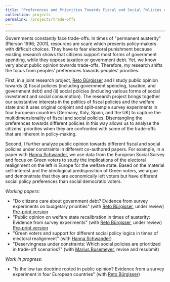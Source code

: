 ```yaml
---
title: "Preferences and Priorities Towards Fiscal and Social Policies under Constraints"
collection: projects
permalink: /projects/trade-offs
---
```


------

Governments constantly face trade-offs. In times of "permanent austerity" (Pierson 1996; 2001), resources are scare which presents policy-makers with difficult choices. They have to fear electoral punishment because existing research shows that citizens support most forms of government spending, while they oppose taxation or government debt. Yet, we know very about public opinion towards trade-offs. Therefore, my research shifts the focus from peoples’ preferences towards peoples’ priorities.

First, in a joint research project, [Reto Bürgisser](https://www.ipw.unibe.ch/ueber_uns/personen/dr_buergisser_reto/index_ger.html) and I study public opinion towards (i) fiscal policies (including government spending, taxation, and government debt) and (ii) social policies (including various forms of social investment and social consumption). The research project brings together our substantive interests in the politics of fiscal policies and the welfare state and it uses original conjoint and split-sample survey experiments in four European countries (Germany, Italy, Spain, and the UK) to capture the multidimensionality of fiscal and social policies. Disentangling the preferences towards different policies in this way allows us to analyse the citizens' priorities when they are confronted with some of the trade-offs that are inherent in policy-making.  

Second, I further analyze public opinion towards different fiscal and social policies under constraints in different co-authored papers. For example, in a paper with [Hanna Schwander](www.schander-hanna.ch), we use data from the European Social Survey and focus on Green voters to study the implications of the electoral realignment on the left in Europe for the welfare state. Based on the material self-interest and the ideological predisposition of Green voters, we argue and demonstrate that they are economically left voters but have different social policy preferences than social democratic voters. 

*Working papers:*

* "Do citizens care about government debt? Evidence from survey experiments on budgetary priorities" (with [Reto Bürgisser](https://scholar.google.com/citations?user=RL6fT8MAAAAJ&hl=de), under review) <br/>
[Pre-print version](https://osf.io/preprints/socarxiv/gw5ea/)
* "Public opinion on welfare state recalibration in times of austerity: Evidence from survey experiments" (with [Reto Bürgisser](https://scholar.google.com/citations?user=RL6fT8MAAAAJ&hl=de), under review) <br/>
[Pre-print version](https://osf.io/preprints/socarxiv/uj6eq/)
* "Green voters and support for different social policy logics in times of electoral realignment" (with [Hanna Schwander](www.schander-hanna.ch))
* "Deservingness under constraints: Which social policies are prioritized in trade-off scenarios?" (with [Marius Busemeyer](https://www.polver.uni-konstanz.de/en/busemeyer/team/prof-marius-r-busemeyer/), revise and resubmit)

*Work in progress:*
* "Is the low tax doctrine rooted in public opinion? Evidence from a survey experiment in four European countries" (with [Reto Bürgisser](https://www.ipw.unibe.ch/ueber_uns/personen/dr_buergisser_reto/index_ger.html))